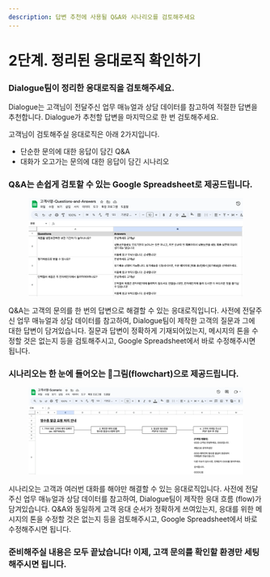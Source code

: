 ```yaml
---
description: 답변 추천에 사용될 Q&A와 시나리오를 검토해주세요
---
```


# 2단계. 정리된 응대로직 확인하기

### Dialogue팀이 정리한 응대로직을 검토해주세요.

Dialogue는 고객님이 전달주신 업무 매뉴얼과 상담 데이터를 참고하여 적절한 답변을 추천합니다. Dialogue가 추천할 답변을 마지막으로 한 번 검토해주세요.

고객님이 검토해주실 응대로직은 아래 2가지입니다.

* 단순한 문의에 대한 응답이 담긴 Q\&A
* 대화가 오고가는 문의에 대한 응답이 담긴 시나리오

### Q\&A는 손쉽게 검토할 수 있는 Google Spreadsheet로 제공드립니다.

<figure><img src="../.gitbook/assets/asset-question-and-answer.png" alt=""><figcaption></figcaption></figure>

Q\&A는 고객의 문의를 한 번의 답변으로 해결할 수 있는 응대로직입니다. 사전에 전달주신 업무 매뉴얼과 상담 데이터를 참고하여, Dialogue팀이 제작한 고객의 질문과 그에 대한 답변이 담겨있습니다. 질문과 답변이 정확하게 기재되어있는지, 메시지의 톤을 수정할 것은 없는지 등을 검토해주시고, Google Spreadsheet에서 바로 수정해주시면 됩니다.



### 시나리오는 한 눈에 들어오는 그림(flowchart)으로 제공드립니다.

<figure><img src="../.gitbook/assets/asset-scenario.png" alt=""><figcaption></figcaption></figure>

시나리오는 고객과 여러번 대화를 해야만 해결할 수 있는 응대로직입니다. 사전에 전달주신 업무 매뉴얼과 상담 데이터를 참고하여, Dialogue팀이 제작한 응대 흐름 (flow)가 담겨있습니다. Q\&A와 동일하게 고객 응대 순서가 정확하게 쓰여있는지, 응대를 위한 메시지의 톤을 수정할 것은 없는지 등을 검토해주시고, Google Spreadsheet에서 바로 수정해주시면 됩니다.



### 준비해주실 내용은 모두 끝났습니다! 이제, 고객 문의를 확인할 환경만 세팅해주시면 됩니다.

